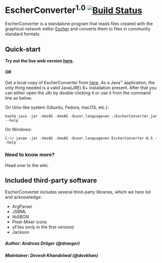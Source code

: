 # EscherConverter<sup>1.0</sup> [![Build Status](https://travis-ci.org/SBRG/EscherConverter.svg?branch=master)](https://travis-ci.org/SBRG/EscherConverter)

EscherConverter is a standalone program that reads files created with the graphical network editor [Escher](http://escher.github.io) and converts them to files in community standard formats.

## Quick-start

**Try out the live web version [here](http://139.59.18.143/).**

#### OR

Get a local copy of EscherConverter from [here](https://github.com/SBRG/EscherConverter/releases/latest). As a Java™ application, the only thing needed is a valid Java(JRE) 8+ installation present. After that you can either open the JAr by double-clicking it or use it from the command line as below.

On Unix-like system (Ubuntu, Fedora, macOS, etc.):
```
bash$ java -jar -Xms8G -Xmx8G -Duser.language=en ./EscherConverter.jar --help
```
On Windows:
```
C:\> javaw -jar -Xms8G -Xmx8G -Duser.language=en EscherConverter-0.5 --help
```

### Need to know more?

Head over to the wiki.

## Included third-party software

EscherConverter includes several third-party libraries, which we here list and acknowledge:

* ArgParser
* JSBML
* libSBGN
* Pixel-Mixer icons
* yFiles (only in the first version)
* Jackson
 
##### Author: Andreas Dräger (@draeger)
##### Maintainer: Devesh Khandelwal (@devkhan)

